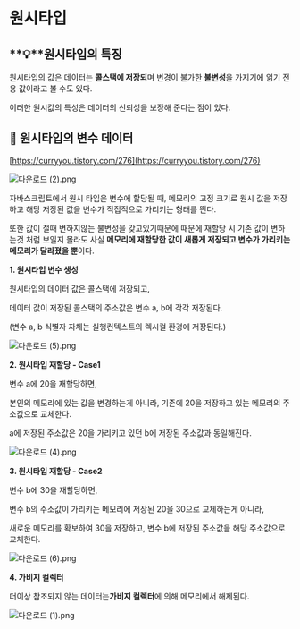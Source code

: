 # 원시타입

## **💡**원시타입의 특징

원시타입의 값은 데이터는 **콜스택에 저장되**며 변경이 불가한 **불변성**을 가지기에 읽기 전용 값이라고 볼 수도 있다.

이러한 원시값의 특성은 데이터의 신뢰성을 보장해 준다는 점이 있다.

## **💾** 원시타입의 변수 데이터

[https://curryyou.tistory.com/276](https://curryyou.tistory.com/276)

![다운로드 (2).png](%E1%84%8B%E1%85%AF%E1%86%AB%E1%84%89%E1%85%B5%E1%84%90%E1%85%A1%E1%84%8B%E1%85%B5%E1%86%B8%20b3af76d904f047ed9ecf27666cce330c/%25EB%258B%25A4%25EC%259A%25B4%25EB%25A1%259C%25EB%2593%259C_(2).png)

자바스크립트에서 원시 타입은 변수에 할당될 때, 메모리의 고정 크기로 원시 값을 저장하고 해당 저장된 값을 변수가 직접적으로 가리키는 형태를 띈다.

또한 값이 절때 변하지않는 불변성을 갖고있기때문에 때문에 재할당 시 기존 값이 변하는것 처럼 보일지 몰라도 사실 **메모리에 재할당한 값이 새롭게 저장되고 변수가 가리키는 메모리가 달라졌을 뿐**이다.

****1. 원시타입 변수 생성****

원시타입의 데이터 값은 콜스택에 저장되고,

데이터 값이 저장된 콜스택의 주소값은 변수 a, b에 각각 저장된다.

(변수 a, b 식별자 자체는 실행컨텍스트의 렉시컬 환경에 저장된다.)

![다운로드 (5).png](%E1%84%8B%E1%85%AF%E1%86%AB%E1%84%89%E1%85%B5%E1%84%90%E1%85%A1%E1%84%8B%E1%85%B5%E1%86%B8%20b3af76d904f047ed9ecf27666cce330c/%25EB%258B%25A4%25EC%259A%25B4%25EB%25A1%259C%25EB%2593%259C_(5).png)

****2. 원시타입 재할당 - Case1****

변수 a에 20을 재할당하면,

본인의 메모리에 있는 값을 변경하는게 아니라, 기존에 20을 저장하고 있는 메모리의 주소값으로 교체한다.

a에 저장된 주소값은 20을 가리키고 있던 b에 저장된 주소값과 동일해진다.

![다운로드 (4).png](%E1%84%8B%E1%85%AF%E1%86%AB%E1%84%89%E1%85%B5%E1%84%90%E1%85%A1%E1%84%8B%E1%85%B5%E1%86%B8%20b3af76d904f047ed9ecf27666cce330c/%25EB%258B%25A4%25EC%259A%25B4%25EB%25A1%259C%25EB%2593%259C_(4).png)

****3. 원시타입 재할당 - Case2****

변수 b에  30을 재할당하면,

변수 b의 주소값이 가리키는 메모리에 저장된 20을 30으로 교체하는게 아니라,

새로운 메모리를 확보하여 30을 저장하고, 변수 b에 저장된 주소값을 해당 주소값으로 교체한다.

![다운로드 (6).png](%E1%84%8B%E1%85%AF%E1%86%AB%E1%84%89%E1%85%B5%E1%84%90%E1%85%A1%E1%84%8B%E1%85%B5%E1%86%B8%20b3af76d904f047ed9ecf27666cce330c/%25EB%258B%25A4%25EC%259A%25B4%25EB%25A1%259C%25EB%2593%259C_(6).png)

****4. 가비지 컬렉터****

더이상 참조되지 않는 데이터는**가비지 컬렉터**에 의해 메모리에서 해제된다.

![다운로드 (1).png](%E1%84%8B%E1%85%AF%E1%86%AB%E1%84%89%E1%85%B5%E1%84%90%E1%85%A1%E1%84%8B%E1%85%B5%E1%86%B8%20b3af76d904f047ed9ecf27666cce330c/%25EB%258B%25A4%25EC%259A%25B4%25EB%25A1%259C%25EB%2593%259C_(1).png)